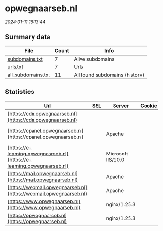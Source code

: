# opwegnaarseb.nl
*2024-01-11 16:13:44*
## Summary data


| File       | Count | Info |
|------------|-------|------|
|[subdomains.txt](/data/opwegnaarseb.nl/subdomains.txt)|7|Alive subdomains|
|[urls.txt](/data/opwegnaarseb.nl/urls.txt)|7|Urls|
|[all_subdomains.txt](/data/opwegnaarseb.nl/all_subdomains.txt)|11|All found subdomains (history)|


## Statistics


| Url | SSL | Server | Cookie | HSTS | CSP | XFO | XXP | RP | Tech |Title |
|------------|-------|------|------|------|------|------|------|------|------|------|
|[https://cdn.opwegnaarseb.nl](https://cdn.opwegnaarseb.nl)| || | | | | | :white_check_mark: |Azure Azure Front Door||
|[https://cpanel.opwegnaarseb.nl](https://cpanel.opwegnaarseb.nl)| |Apache| | | | | | :white_check_mark: |Apache HTTP Server cPanel|cPanel Login|
|[https://e-learning.opwegnaarseb.nl](https://e-learning.opwegnaarseb.nl)| |Microsoft-IIS/10.0| | | | | | :white_check_mark: |IIS:10.0 Windows Server|403 - Forbidden:...|
|[https://mail.opwegnaarseb.nl](https://mail.opwegnaarseb.nl)| |Apache| | | | | | :white_check_mark: |Apache HTTP Server|Index of /|
|[https://webmail.opwegnaarseb.nl](https://webmail.opwegnaarseb.nl)| |Apache| | | | | | :white_check_mark: |Apache HTTP Server|Webmail Login|
|[https://www.opwegnaarseb.nl](https://www.opwegnaarseb.nl)| |nginx/1.25.3| |:white_check_mark: | | | | :white_check_mark: |HSTS Nginx:1.25.3|SEB|
|[https://opwegnaarseb.nl](https://opwegnaarseb.nl)| |nginx/1.25.3| |:white_check_mark: | | | | :white_check_mark: |HSTS Nginx:1.25.3|SEB|